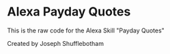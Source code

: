 # Alexa Payday Quotes
This is the raw code for the Alexa Skill "Payday Quotes"

Created by Joseph Shufflebotham
